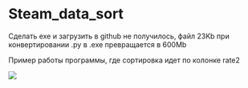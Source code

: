 # Steam_data_sort

Сделать exe и загрузить в github не получилось, файл 23Kb при конвертировании .py в .exe превращается в 600Mb

Пример работы программы, где сортировка идет по колонке rate2

![](https://media.giphy.com/media/3tZjw1QKEllTH4Gtmb/giphy.gif)
